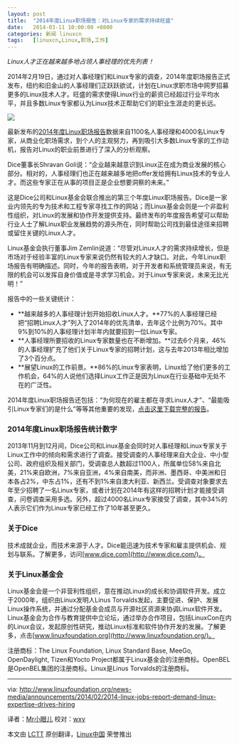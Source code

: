 ```yaml
---
layout: post
title:	"2014年度Linux职场报告：对Linux专家的需求持续旺盛"
date:	2014-03-11 10:00:00 +0800 
categories:	新闻 linuxcn 
tags:	[linuxcn,Linux,职场,工作]
---
```



*Linux人才正在越来越多地占领人事经理的优先列表！*


2014年2月19日，通过对人事经理们和Linux专家的调查，2014年度职场报告正式发布，纽约和旧金山的人事经理们正跃跃欲试，计划在Linux求职市场中网罗招募更多的Linux技术人才。旺盛的需求使得Linux行业的薪资已经超过行业平均水平，并且多数Linux专家都认为Linux技术正帮助它们的职业生涯走的更长远。


![](/Asserts/Images//attachment/album/201403/11/101714a96eetg0ssese0se.png)


最新发布的[2014年度Linux职场报告](https://www.linuxfoundation.org/publications/linux-foundation/linux-adoption-trends-end-user-report-2014)数据来自1100名人事经理和4000名Linux专家，从商业化职场需求，到个人的主观努力，再到吸引大多数Linux专家的工作动机，报告对Linux的职业前景进行了深入的分析观察。


Dice董事长Shravan Goli说：“企业越来越意识到Linux正在成为商业发展的核心部分。相对的，人事经理们也正在越来越多地把offer发给拥有Linux技术的专业人才。而这些专家正在从事的项目正是企业想要洞察的未来。”


这是Dice公司和Linux基金会联合推出的第三个年度Linux职场报告。Dice是一家业内领先的专为技术和工程专家寻找工作的网站；而Linux基金会则是一个非盈利性组织，对Linux的发展和协作开发提供支持。最终发布的年度报告希望可以帮助行业人士了解Linux职业发展趋势的源头所在，同时帮助公司找到最佳途径来招聘或留住关键的Linux人才。


Linux基金会执行董事Jim Zemlin说道：“尽管对Linux人才的需求持续增长，但是市场对于经验丰富的Linux专家来说仍然有较大的人才缺口。对此，今年Linux职场报告有明确描述。同时，今年的报告表明，对于开发者和系统管理员来说，有无限的机会可以发挥自身价值或是寻求学习机会。对于Linux专家来说，未来无比光明！”


报告中的一些关键统计：


* **越来越多的人事经理计划开始招收Linux人才。**77%的人事经理已经把“招聘Linux人才”列入了2014年的优先清单，去年这个比例为70%。其中9%到10%的人事经理计划半年内就要招到一位Linux专家。
* **人事经理所要招收的Linux专家数量也在不断增加。**过去6个月来，46%的人事经理扩充了他们关于Linux专家的招聘计划，这与去年2013年相比增加了3个百分点。
* **展望Linux的工作前景。**86%的Linux专家表明，Linux给了他们更多的工作机会，64%的人说他们选择Linux工作正是因为Linux在行业基础中无处不在的广泛性。


2014年度Linux职场报告还包括：“为何现在的雇主都在寻求Linux人才”、“最能吸引Linux专家们的是什么”等等其他重要的发现，[点击这里下载完整的报告](http://techhub.dice.com/2014-DHX_linuxJobReport_LP.html)。


### 2014年度Linux职场报告统计数字


2013年11月到12月间，Dice公司和Linux基金会同时对人事经理和Linux专家关于Linux工作中的倾向和需求进行了调查。接受调查的人事经理来自大企业、中小型公司、政府组织及相关部门，受调查总人数超过1100人，所属单位58%来自北美，21%来自欧洲，7%来自亚洲，4%来自南美，而非洲、墨西哥、中美洲和日本各占2%，中东占1%，还有不到1%来自澳大利亚、新西兰。受调查对象要求去年至少招聘了一名Linux专家，或者计划在2014年有这样的招聘计划才能接受调查，问卷调查采用多选。另外，超过4000名Linux专家接受了调查，其中34%的人表示它们作为Linux专家已经工作了10年甚至更久。


### 关于Dice


技术成就企业，而技术来源于人才。Dice能迅速为技术专家和雇主提供机会、规划与联系。了解更多，访问[www.dice.com](http://www.dice.com/)。


### 关于Linux基金会


Linux基金会是一个非营利性组织，意在推动Linux的成长和协调软件开发。成立于2000年，组织由Linux发明人Linus Torvalds发起，主要促进、保护、发展Linux操作系统，并通过分配基金会成员与开源社区资源来协调Linux软件开发。Linux基金会为合作与教育提供中立论坛，通过举办合作项目，包括LinuxCon在内的Linux会议，发起原创性研究，推动Linux标准和软件协作开发的发展。了解更多，点击[www.linuxfoundation.org](http://www.linuxfoundation.org/)。


注册商标：The Linux Foundation, Linux Standard Base, MeeGo, OpenDaylight, Tizen和Yocto Project都属于Linux基金会的注册商标。OpenBEL是OpenBEL集团的注册商标。Linux是Linus Torvalds的注册商标。




---


via: <http://www.linuxfoundation.org/news-media/announcements/2014/02/2014-linux-jobs-report-demand-linux-expertise-drives-hiring>


译者：[Mr小眼儿](http://blog.csdn.net/tinyeyeser) 校对：[wxy](https://github.com/wxy)


本文由 [LCTT](https://github.com/LCTT/TranslateProject) 原创翻译，[Linux中国](http://linux.cn/) 荣誉推出
